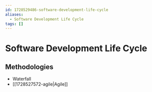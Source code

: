 ```yaml
---
id: 1728529486-software-development-life-cycle
aliases:
  - Software Development Life Cycle
tags: []
---
```


# Software Development Life Cycle

## Methodologies
- Waterfall
- [[1728527572-agile|Agile]]
